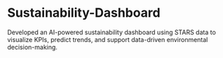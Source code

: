 # Sustainability-Dashboard
Developed an AI-powered sustainability dashboard using STARS data to visualize KPIs, predict trends, and support data-driven environmental decision-making.
